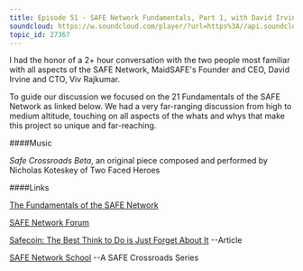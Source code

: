 ```yaml
---
title: Episode 51 - SAFE Network Fundamentals, Part 1, with David Irvine and Viv Rajkumar
soundcloud: https://w.soundcloud.com/player/?url=https%3A//api.soundcloud.com/tracks/568256928
topic_id: 27367
---
```


I had the honor of a 2+ hour conversation with the two people most familiar with all aspects of the SAFE Network, MaidSAFE's Founder and CEO, David Irvine and CTO, Viv Rajkumar.

To guide our discussion we focused on the 21 Fundamentals of the SAFE Network as linked below. We had a very far-ranging discussion from high to medium altitude, touching on all aspects of the whats and whys that make this project so unique and far-reaching.  


####Music

*Safe Crossroads Beta*, an original piece composed and performed by Nicholas Koteskey of Two Faced Heroes

####Links

[The Fundamentals of the SAFE Network](https://safenetforum.org/t/safe-network-fundamentals-context/25352)

[SAFE Network Forum](https://safenetforum.org)

[Safecoin: The Best Think to Do is Just Forget About It](https://safecrossroads.net/articles/safecoin-the-best-thing-to-do-is-just-forget-about-it/)  --Article 

[SAFE Network School](https://safecrossroads.net/safe-network-school/) --A SAFE Crossroads Series

